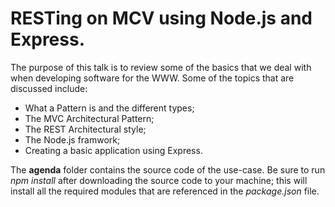 RESTing on MCV using Node.js and Express.
=====

The purpose of this talk is to review some of the basics that we deal with when developing software for the WWW.
Some of the topics that are discussed include:

* What a Pattern is and the different types;
* The MVC Architectural Pattern;
* The REST Architectural style;
* The Node.js framwork;
* Creating a basic application using Express.

The **agenda** folder contains the source code of the use-case. Be sure to run *npm install* after downloading the source code to your machine; this will install all the required modules that are referenced in the *package.json* file.
